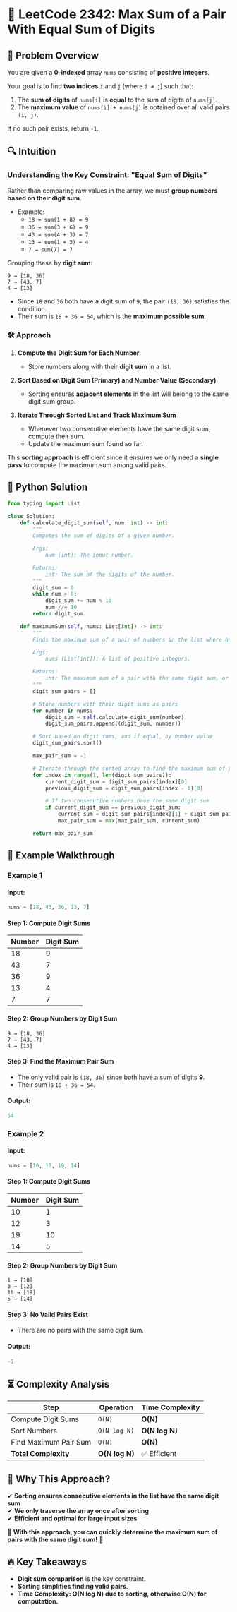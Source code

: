 # 🎯 **LeetCode 2342: Max Sum of a Pair With Equal Sum of Digits**  

## 📌 **Problem Overview**  
You are given a **0-indexed** array `nums` consisting of **positive integers**.  

Your goal is to find **two indices** `i` and `j` (where `i ≠ j`) such that:  
1. The **sum of digits** of `nums[i]` is **equal** to the sum of digits of `nums[j]`.  
2. The **maximum value** of `nums[i] + nums[j]` is obtained over all valid pairs `(i, j)`.  

If no such pair exists, return `-1`.  

## 🔍 **Intuition**  

### **Understanding the Key Constraint: "Equal Sum of Digits"**  
Rather than comparing raw values in the array, we must **group numbers based on their digit sum**.  
- Example:  
  - `18 → sum(1 + 8) = 9`
  - `36 → sum(3 + 6) = 9`
  - `43 → sum(4 + 3) = 7`
  - `13 → sum(1 + 3) = 4`
  - `7 → sum(7) = 7`

Grouping these by **digit sum**:
```
9 → [18, 36]
7 → [43, 7]
4 → [13]
```
- Since `18` and `36` both have a digit sum of `9`, the pair `(18, 36)` satisfies the condition.
- Their sum is `18 + 36 = 54`, which is the **maximum possible sum**.

### 🛠 **Approach**  

1. **Compute the Digit Sum for Each Number**  
   - Store numbers along with their **digit sum** in a list.  
   
2. **Sort Based on Digit Sum (Primary) and Number Value (Secondary)**  
   - Sorting ensures **adjacent elements** in the list will belong to the same digit sum group.  
   
3. **Iterate Through Sorted List and Track Maximum Sum**  
   - Whenever two consecutive elements have the same digit sum, compute their sum.  
   - Update the maximum sum found so far.  

This **sorting approach** is efficient since it ensures we only need a **single pass** to compute the maximum sum among valid pairs.

## 🚀 **Python Solution**  

```python
from typing import List

class Solution:
    def calculate_digit_sum(self, num: int) -> int:
        """
        Computes the sum of digits of a given number.

        Args:
            num (int): The input number.

        Returns:
            int: The sum of the digits of the number.
        """
        digit_sum = 0
        while num > 0:
            digit_sum += num % 10
            num //= 10
        return digit_sum

    def maximumSum(self, nums: List[int]) -> int:
        """
        Finds the maximum sum of a pair of numbers in the list where both numbers have the same digit sum.

        Args:
            nums (List[int]): A list of positive integers.

        Returns:
            int: The maximum sum of a pair with the same digit sum, or -1 if no such pair exists.
        """
        digit_sum_pairs = []

        # Store numbers with their digit sums as pairs
        for number in nums:
            digit_sum = self.calculate_digit_sum(number)
            digit_sum_pairs.append((digit_sum, number))

        # Sort based on digit sums, and if equal, by number value
        digit_sum_pairs.sort()

        max_pair_sum = -1

        # Iterate through the sorted array to find the maximum sum of pairs
        for index in range(1, len(digit_sum_pairs)):
            current_digit_sum = digit_sum_pairs[index][0]
            previous_digit_sum = digit_sum_pairs[index - 1][0]

            # If two consecutive numbers have the same digit sum
            if current_digit_sum == previous_digit_sum:
                current_sum = digit_sum_pairs[index][1] + digit_sum_pairs[index - 1][1]
                max_pair_sum = max(max_pair_sum, current_sum)

        return max_pair_sum
```

## 📌 **Example Walkthrough**  

### **Example 1**  
#### **Input:**  
```python
nums = [18, 43, 36, 13, 7]
```
#### **Step 1: Compute Digit Sums**  
| Number | Digit Sum |
|---------|----------|
| 18      | 9        |
| 43      | 7        |
| 36      | 9        |
| 13      | 4        |
| 7       | 7        |

#### **Step 2: Group Numbers by Digit Sum**
```
9 → [18, 36]
7 → [43, 7]
4 → [13]
```
#### **Step 3: Find the Maximum Pair Sum**
- The only valid pair is `(18, 36)` since both have a sum of digits **9**.
- Their sum is `18 + 36 = 54`.

#### **Output:**  
```python
54
```

### **Example 2**  
#### **Input:**  
```python
nums = [10, 12, 19, 14]
```
#### **Step 1: Compute Digit Sums**  
| Number | Digit Sum |
|---------|----------|
| 10      | 1        |
| 12      | 3        |
| 19      | 10       |
| 14      | 5        |

#### **Step 2: Group Numbers by Digit Sum**
```
1 → [10]
3 → [12]
10 → [19]
5 → [14]
```
#### **Step 3: No Valid Pairs Exist**
- There are no pairs with the same digit sum.

#### **Output:**  
```python
-1
```

## ⏳ **Complexity Analysis**  
| Step | Operation | Time Complexity |
|------|------------|----------------|
| Compute Digit Sums | `O(N)` | **O(N)** |
| Sort Numbers | `O(N log N)` | **O(N log N)** |
| Find Maximum Pair Sum | `O(N)` | **O(N)** |
| **Total Complexity** | **O(N log N)** | ✅ Efficient |

## 🎯 **Why This Approach?**  
✔ **Sorting ensures consecutive elements in the list have the same digit sum**  
✔ **We only traverse the array once after sorting**  
✔ **Efficient and optimal for large input sizes**  

🚀 **With this approach, you can quickly determine the maximum sum of pairs with the same digit sum!** 🎯

## 🔥 **Key Takeaways**  
- **Digit sum comparison** is the key constraint.  
- **Sorting simplifies finding valid pairs**.  
- **Time Complexity: O(N log N) due to sorting, otherwise O(N) for computation.**  

